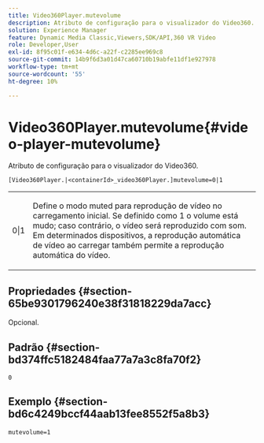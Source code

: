 ```yaml
---
title: Video360Player.mutevolume
description: Atributo de configuração para o visualizador do Video360.
solution: Experience Manager
feature: Dynamic Media Classic,Viewers,SDK/API,360 VR Video
role: Developer,User
exl-id: 8f95c01f-e634-4d6c-a22f-c2285ee969c8
source-git-commit: 14b9f6d3a01d47ca60710b19abfe11df1e927978
workflow-type: tm+mt
source-wordcount: '55'
ht-degree: 10%

---
```


# Video360Player.mutevolume{#video-player-mutevolume}

Atributo de configuração para o visualizador do Video360.

`[Video360Player.|<containerId>_video360Player.]mutevolume=0|1`

<table id="table_2A4F898BBF88417DB0834B7F78637F5D"> 
 <tbody> 
  <tr> 
   <td colname="col1"> <p> <span class="codeph"> 0|1  </span> </p> </td> 
   <td colname="col2"> <p> Define o modo muted para reprodução de vídeo no carregamento inicial. Se definido como <span class="codeph"> 1 </span> o volume está mudo; caso contrário, o vídeo será reproduzido com som. Em determinados dispositivos, a reprodução automática de vídeo ao carregar também permite a reprodução automática do vídeo. </p> </td> 
  </tr> 
 </tbody> 
</table>

## Propriedades {#section-65be9301796240e38f31818229da7acc}

Opcional.

## Padrão {#section-bd374ffc5182484faa77a7a3c8fa70f2}

`0`

## Exemplo {#section-bd6c4249bccf44aab13fee8552f5a8b3}

`mutevolume=1`
